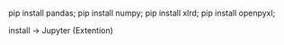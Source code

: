 pip install pandas;
pip install numpy; 
pip install xlrd;
pip install openpyxl;

install -> Jupyter (Extention)
